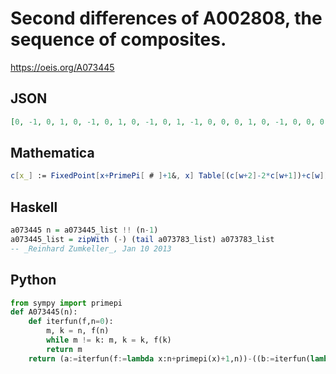 # Second differences of A002808, the sequence of composites\.
https://oeis.org/A073445
## JSON
```JSON
[0, -1, 0, 1, 0, -1, 0, 1, 0, -1, 0, 1, -1, 0, 0, 0, 1, 0, -1, 0, 0, 0, 1, -1, 0, 1, 0, -1, 0, 1, -1, 0, 0, 0, 1, -1, 0, 0, 0, 1, 0, -1, 0, 0, 0, 1, -1, 0, 1, 0, -1, 0, 0, 0, 1, -1, 0, 1, -1, 0, 0, 0, 1, -1, 0, 0, 0, 0, 0, 1, -1, 0, 1, 0, -1, 0, 1, 0, -1, 0, 1, -1, 0, 0, 0, 0, 0, 0, 0, 0, 0, 0, 0, 1, -1, 0, 1, -1, 0, 0, 0, 1, 0, -1, 0, 0, 0, 0, 0, 0, 0, 1, 0, -1, 0]
```
## Mathematica
```Mathematica
c[x_] := FixedPoint[x+PrimePi[ # ]+1&, x] Table[(c[w+2]-2*c[w+1])+c[w]), {w, 1, 1000}]
```
## Haskell
```Haskell
a073445 n = a073445_list !! (n-1)
a073445_list = zipWith (-) (tail a073783_list) a073783_list
-- _Reinhard Zumkeller_, Jan 10 2013
```
## Python
```Python
from sympy import primepi
def A073445(n):
    def iterfun(f,n=0):
        m, k = n, f(n)
        while m != k: m, k = k, f(k)
        return m
    return (a:=iterfun(f:=lambda x:n+primepi(x)+1,n))-((b:=iterfun(lambda x:f(x)+1,a))<<1)+iterfun(lambda x:f(x)+2,b) # _Chai Wah Wu_, Oct 03 2024
```
